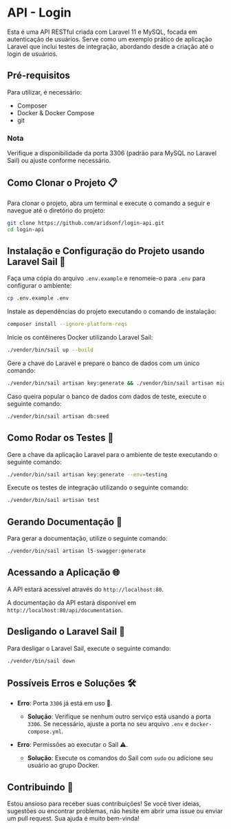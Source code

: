 # API - Login

Esta é uma API RESTful criada com Laravel 11 e MySQL, focada em autenticação de usuários. Serve como um exemplo prático de aplicação Laravel que inclui testes de integração, abordando desde a criação até o login de usuários.

## Pré-requisitos 
Para utilizar, é necessário:

- Composer
- Docker & Docker Compose
- git

### Nota
Verifique a disponibilidade da porta 3306 (padrão para MySQL no Laravel Sail) ou ajuste conforme necessário.

## Como Clonar o Projeto 📋

Para clonar o projeto, abra um terminal e execute o comando a seguir e navegue até o diretório do projeto:
```bash
git clone https://github.com/aridsonf/login-api.git 
cd login-api
```

## Instalação e Configuração do Projeto usando Laravel Sail 🚀

Faça uma cópia do arquivo `.env.example` e renomeie-o para `.env` para configurar o ambiente:
```bash
cp .env.example .env
```

Instale as dependências do projeto executando o comando de instalação:
```bash
composer install --ignore-platform-reqs
```

Inicie os contêineres Docker utilizando Laravel Sail:

```bash
./vendor/bin/sail up --build
```

Gere a chave do Laravel e prepare o banco de dados com um único comando:
```bash
./vendor/bin/sail artisan key:generate && ./vendor/bin/sail artisan migrate
```

Caso queira popular o banco de dados com dados de teste, execute o seguinte comando:
```bash
./vendor/bin/sail artisan db:seed
```

## Como Rodar os Testes 🧪
Gere a chave da aplicação Laravel para o ambiente de teste executando o seguinte comando:
```bash
./vendor/bin/sail artisan key:generate --env=testing
```

Execute os testes de integração utilizando o seguinte comando:
```bash
./vendor/bin/sail artisan test 
```

## Gerando Documentação 📄
Para gerar a documentação, utilize o seguinte comando:
```bash
./vendor/bin/sail artisan l5-swagger:generate
```

## Acessando a Aplicação 🌐

A API estará acessível através do `http://localhost:80`. 

A documentação da API estará disponível em `http://localhost:80/api/documentation`.

## Desligando o Laravel Sail 🛑

Para desligar o Laravel Sail, execute o seguinte comando:
```bash
./vendor/bin/sail down
```

## Possíveis Erros e Soluções 🛠️

- **Erro**: Porta `3306` já está em uso 🚫.
    - **Solução**: Verifique se nenhum outro serviço está usando a porta `3306`. Se necessário, ajuste a porta no seu arquivo `.env` e `docker-compose.yml`.

- **Erro**: Permissões ao executar o Sail ⚠️.
    - **Solução**: Execute os comandos do Sail com `sudo` ou adicione seu usuário ao grupo Docker.

## Contribuindo 🤝

Estou ansioso para receber suas contribuições! Se você tiver ideias, sugestões ou encontrar problemas, não hesite em abrir uma issue ou enviar um pull request. Sua ajuda é muito bem-vinda!
